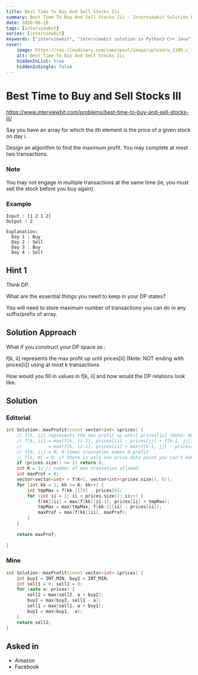 ```yaml
---
title: Best Time To Buy And Sell Stocks Iii
summary: Best Time To Buy And Sell Stocks Iii - Interviewbit Solution Explained
date: 2020-06-20
tags: [interviewbit]
series: [interviewbit]
keywords: ["interviewbit", "interviewbit solution in Python3 C++ Java", "Best Time To Buy And Sell Stocks Iii Solution Explained"]
cover:
    image: https://res.cloudinary.com/samirpaul/image/upload/w_1100,c_fit,co_rgb:FFFFFF,l_text:Arial_75_bold:Best Time To Buy And Sell Stocks Iii - Solution Explained/problem-solving.webp
    alt: Best Time To Buy And Sell Stocks Iii
    hiddenInList: true
    hiddenInSingle: false
---
```


# Best Time to Buy and Sell Stocks III

https://www.interviewbit.com/problems/best-time-to-buy-and-sell-stocks-iii/

Say you have an array for which the ith element is the price of a given stock on day i.

Design an algorithm to find the maximum profit. You may complete at most two transactions.

### Note

You may not engage in multiple transactions at the same time (ie, you must sell the stock before you buy again).

### Example

```
Input : [1 2 1 2]
Output : 2

Explanation:
  Day 1 : Buy
  Day 2 : Sell
  Day 3 : Buy
  Day 4 : Sell
```

## Hint 1

Think DP.

What are the essential things you need to keep in your DP states?

You will need to store maximum number of transactions you can do in any suffix/prefix of array.

## Solution Approach

What if you construct your DP space as : 

f[k, ii] represents the max profit up until prices[ii] (Note: NOT ending with prices[ii]) using at most k transactions

How would you fill in values in f[k, ii] and how would the DP relations look like.

## Solution

### Editorial
```cpp
int Solution::maxProfit(const vector<int> &prices) {
    // f[k, ii] represents the max profit up until prices[ii] (Note: NOT ending with prices[ii]) using at most k transactions. 
    // f[k, ii] = max(f[k, ii-1], prices[ii] - prices[jj] + f[k-1, jj]) { jj in range of [0, ii-1] }
    //          = max(f[k, ii-1], prices[ii] + max(f[k-1, jj] - prices[jj]))
    // f[0, ii] = 0; 0 times transation makes 0 profit
    // f[k, 0] = 0; if there is only one price data point you can't make any money no matter how many times you can trade
    if (prices.size() <= 1) return 0;
    int K = 2; // number of max transation allowed
    int maxProf = 0;
    vector<vector<int> > f(K+1, vector<int>(prices.size(), 0));
    for (int kk = 1; kk <= K; kk++) {
        int tmpMax = f[kk-1][0] - prices[0];
        for (int ii = 1; ii < prices.size(); ii++) {
            f[kk][ii] = max(f[kk][ii-1], prices[ii] + tmpMax);
            tmpMax = max(tmpMax, f[kk-1][ii] - prices[ii]);
            maxProf = max(f[kk][ii], maxProf);
        }
    }
     
    return maxProf;
    
}

```

### Mine
```cpp
int Solution::maxProfit(const vector<int> &prices) {
    int buy1 = INT_MIN, buy2 = INT_MIN;
    int sell1 = 0, sell2 = 0;
    for (auto a: prices) {
        sell2 = max(sell2, a + buy2);
        buy2 = max(buy2, sell1 - a);
        sell1 = max(sell1, a + buy1);
        buy1 = max(buy1, -a);
    }
    return sell2;
}

```

## Asked in
* Amazon
* Facebook

